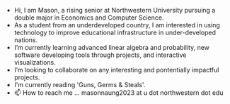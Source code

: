 - Hi, I am Mason, a rising senior at Northwestern University pursuing a double major in Economics and Computer Science.
- As a student from an underdeveloped country, I am interested in using technology to improve educational infrastructure in under-developed nations. 
- I’m currently learning advanced linear algebra and probability, new software developing tools through projects, and interactive visualizations.
- I’m looking to collaborate on any interesting and pontentially impactful projects.
- I'm currently reading 'Guns, Germs & Steals'.
- 📫 How to reach me ... masonnaung2023 at u dot northwestern dot edu

<!---
masonn99/masonn99 is a ✨ special ✨ repository because its `README.md` (this file) appears on your GitHub profile.
You can click the Preview link to take a look at your changes.
--->
